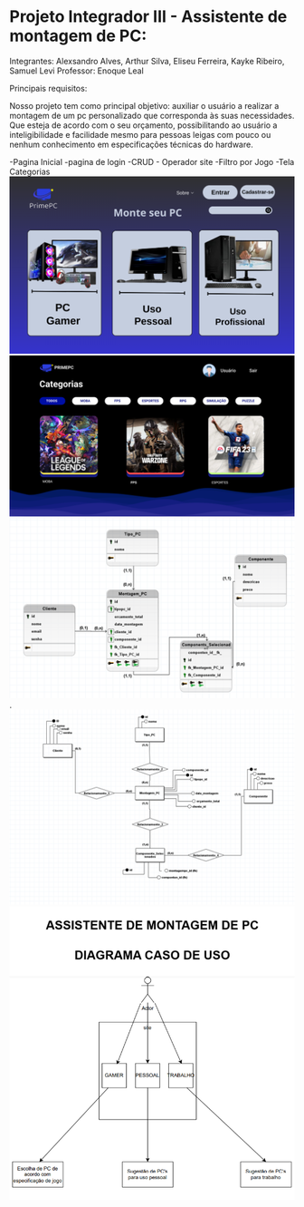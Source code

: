 # Projeto Integrador III - Assistente de montagem de PC:

Integrantes: Alexsandro Alves, Arthur Silva, Eliseu Ferreira, Kayke Ribeiro, Samuel Levi
Professor: Enoque Leal

Principais requisitos:

Nosso projeto tem como principal objetivo: auxiliar o usuário a realizar a montagem de um pc personalizado que corresponda às suas necessidades.
Que esteja de acordo com o seu orçamento, possibilitando ao usuário a inteligibilidade e facilidade mesmo para pessoas leigas
com pouco ou nenhum conhecimento em especificações técnicas do hardware.

-Pagina Inicial
-pagina de login
-CRUD - Operador site
-Filtro por Jogo
-Tela Categorias
![Tela principal - Sistema assistente de montagem de PC](docs/tela-principal.png)
![Tela Categorias - Escolha o PC de acordo com o game](docs/tela-categorias.png)
![ERD Lógico - Sistema assistente de montagem de PC](docs/er-logico.png).
![ERD Conceitual - Sistema assistente de montagem de PC](docs/er-conceitual.png)
![UML - Sistema assistente de montagem de PC](docs/diagrama-uml.png)
